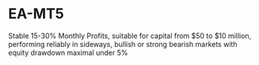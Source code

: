 # EA-MT5
Stable 15-30% Monthly Profits, suitable for capital from $50 to $10 million, performing reliably in sideways, bullish or strong bearish markets with equity drawdown maximal under 5%
